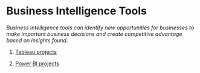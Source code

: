# Business Intelligence Tools

*Business intelligence tools can identify new opportunities for businesses to make important business decisions and create competitive advantage based on insights found.*


 1. [Tableau projects](https://public.tableau.com/app/profile/vanela.figueroa.robles)
 
 
 1. [Power BI projects](https://github.com/VaneFigueroa/Business-Intelligence-Tools)
